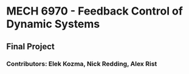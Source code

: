 # MECH 6970 - Feedback Control of Dynamic Systems
## Final Project
### Contributors: Elek Kozma, Nick Redding, Alex Rist